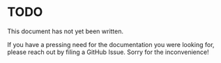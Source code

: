 # TODO

This document has not yet been written.

If you have a pressing need for the documentation you were looking for, please reach out by filing
a GitHub Issue. Sorry for the inconvenience!
